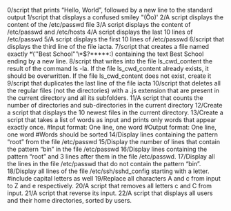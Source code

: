 0/script that prints “Hello, World”, followed by a new line to the standard output
1/script that displays a confused smiley "(Ôo)'
2/A script displays the content of the /etc/passwd file
3/A script displays the content of /etc/passwd and /etc/hosts
4/A script displays the last 10 lines of /etc/passwd
5/A script displays the first 10 lines of /etc/passwd
6/script that displays the third line of the file iacta.
7/script that creates a file named exactly \*\\'"Best School"\'\\*$\?\*\*\*\*\*:) containing the text Best School ending by a new line.
8/script that writes into the file ls_cwd_content the result of the command ls -la. If the file ls_cwd_content already exists, it should be overwritten. If the file ls_cwd_content does not exist, create it
9/script that duplicates the last line of the file iacta
10/script that deletes all the regular files (not the directories) with a .js extension that are present in the current directory and all its subfolders.
11/A script that counts the number of directories and sub-directories in the current directory
12/Create a script that displays the 10 newest files in the current directory.
13/Create a script that takes a list of words as input and prints only words that appear exactly once.
	#Input format: One line, one word
	#Output format: One line, one word
	#Words should be sorted
14/Display lines containing the pattern “root” from the file /etc/passwd
15/Display the number of lines that contain the pattern “bin” in the file /etc/passwd
16/Display lines containing the pattern “root” and 3 lines after them in the file /etc/passwd.
17/Display all the lines in the file /etc/passwd that do not contain the pattern “bin”.
18/Display all lines of the file /etc/ssh/sshd_config starting with a letter. #include capital letters as well
19/Replace all characters A and c from input to Z and e respectively.
20/A script that removes all letters c and C from input.
21/A script that reverse its input.
22/A script that displays all users and their home directories, sorted by users.

